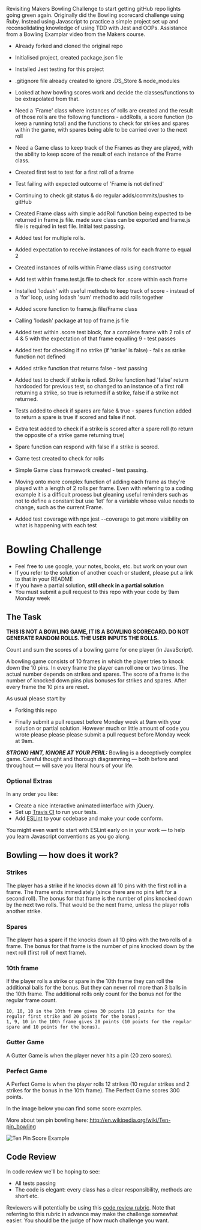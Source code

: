 Revisiting Makers Bowling Challenge to start getting gitHub repo lights going green again. Originally did the Bowling scorecard challenge using Ruby. Instead using Javascript to practice a simple project set up and reconsolidating knowledge of using TDD with Jest and OOPs. 
Assistance from a Bowling Examplar video from the Makers course.

- Already forked and cloned the original repo
- Initialised project, created package.json file
- Installed Jest testing for this project
- .gitignore file already created to ignore .DS_Store & node_modules

- Looked at how bowling scores work and decide the classes/functions to be extrapolated from that.
- Need a 'Frame' class where instances of rolls are created and the result of those rolls are the following functions - addRolls, a score function (to keep a running total) and the functions to check for strikes and spares within the game, with spares being able to be carried over to the next roll

- Need a Game class to keep track of the Frames as they are played, with the ability to keep score of the result of each instance of the Frame class.

- Created first test to test for a first roll of a frame
- Test failing with expected outcome of 'Frame is not defined'
- Continuing to check git status & do regular adds/commits/pushes to gitHub

- Created Frame class with simple addRoll function being expected to be returned in frame.js file. made sure class can be exported and frame.js file is required in test file. Initial test passing. 

- Added test for multiple rolls.
- Added expectation to receive instances of rolls for each frame to equal 2
- Created instances of rolls within Frame class using constructor

- Add test within frame.test.js file to check for .score within each frame

- Installed 'lodash' with useful methods to keep track of score - instead of a 'for' loop, using lodash 'sum' method to add rolls together
- Added score function to frame.js file/Frame class
- Calling 'lodash' package at top of frame.js file

- Added test within .score test block, for a complete frame with 2 rolls of 4 & 5 with the expectation of that frame equalling 9 - test passes

- Added test for checking if no strike (if 'strike' is false) - fails as strike function not defined
- Added strike function that returns false - test passing

- Added test to check if strike is rolled. Strike function had 'false' return hardcoded for previous test, so changed to an instance of a first roll returning a strike, so true is returned if a strike, false if a strike not returned.

- Tests added to check if spares are false & true - spares function added to return a spare is true if scored and false if not.

- Extra test added to check if a strike is scored after a spare roll (to return the opposite of a strike game returning true)
- Spare function can respond with false if a strike is scored.

- Game test created to check for rolls
- Simple Game class framework created - test passing.

- Moving onto more complex function of adding each frame as they're played with a length of 2 rolls per frame. Even with referring to a coding example it is a difficult process but gleaning useful reminders such as not to define a constant but use 'let' for a variable whose value needs to change, such as the current Frame.
- Added test coverage with npx jest --coverage to get more visibility on what is happening with each test

Bowling Challenge
=================

* Feel free to use google, your notes, books, etc. but work on your own
* If you refer to the solution of another coach or student, please put a link to that in your README
* If you have a partial solution, **still check in a partial solution**
* You must submit a pull request to this repo with your code by 9am Monday week

## The Task

**THIS IS NOT A BOWLING GAME, IT IS A BOWLING SCORECARD. DO NOT GENERATE RANDOM ROLLS. THE USER INPUTS THE ROLLS.**

Count and sum the scores of a bowling game for one player (in JavaScript).

A bowling game consists of 10 frames in which the player tries to knock down the 10 pins. In every frame the player can roll one or two times. The actual number depends on strikes and spares. The score of a frame is the number of knocked down pins plus bonuses for strikes and spares. After every frame the 10 pins are reset.

As usual please start by

* Forking this repo

* Finally submit a pull request before Monday week at 9am with your solution or partial solution.  However much or little amount of code you wrote please please please submit a pull request before Monday week at 9am. 

___STRONG HINT, IGNORE AT YOUR PERIL:___ Bowling is a deceptively complex game. Careful thought and thorough diagramming — both before and throughout — will save you literal hours of your life.

### Optional Extras

In any order you like:

* Create a nice interactive animated interface with jQuery.
* Set up [Travis CI](https://travis-ci.org) to run your tests.
* Add [ESLint](http://eslint.org/) to your codebase and make your code conform.

You might even want to start with ESLint early on in your work — to help you
learn Javascript conventions as you go along.

## Bowling — how does it work?

### Strikes

The player has a strike if he knocks down all 10 pins with the first roll in a frame. The frame ends immediately (since there are no pins left for a second roll). The bonus for that frame is the number of pins knocked down by the next two rolls. That would be the next frame, unless the player rolls another strike.

### Spares

The player has a spare if the knocks down all 10 pins with the two rolls of a frame. The bonus for that frame is the number of pins knocked down by the next roll (first roll of next frame).

### 10th frame

If the player rolls a strike or spare in the 10th frame they can roll the additional balls for the bonus. But they can never roll more than 3 balls in the 10th frame. The additional rolls only count for the bonus not for the regular frame count.

    10, 10, 10 in the 10th frame gives 30 points (10 points for the regular first strike and 20 points for the bonus).
    1, 9, 10 in the 10th frame gives 20 points (10 points for the regular spare and 10 points for the bonus).

### Gutter Game

A Gutter Game is when the player never hits a pin (20 zero scores).

### Perfect Game

A Perfect Game is when the player rolls 12 strikes (10 regular strikes and 2 strikes for the bonus in the 10th frame). The Perfect Game scores 300 points.

In the image below you can find some score examples.

More about ten pin bowling here: http://en.wikipedia.org/wiki/Ten-pin_bowling

![Ten Pin Score Example](images/example_ten_pin_scoring.png)

## Code Review

In code review we'll be hoping to see:

* All tests passing
* The code is elegant: every class has a clear responsibility, methods are short etc.

Reviewers will potentially be using this [code review rubric](docs/review.md).  Note that referring to this rubric in advance may make the challenge somewhat easier.  You should be the judge of how much challenge you want.
